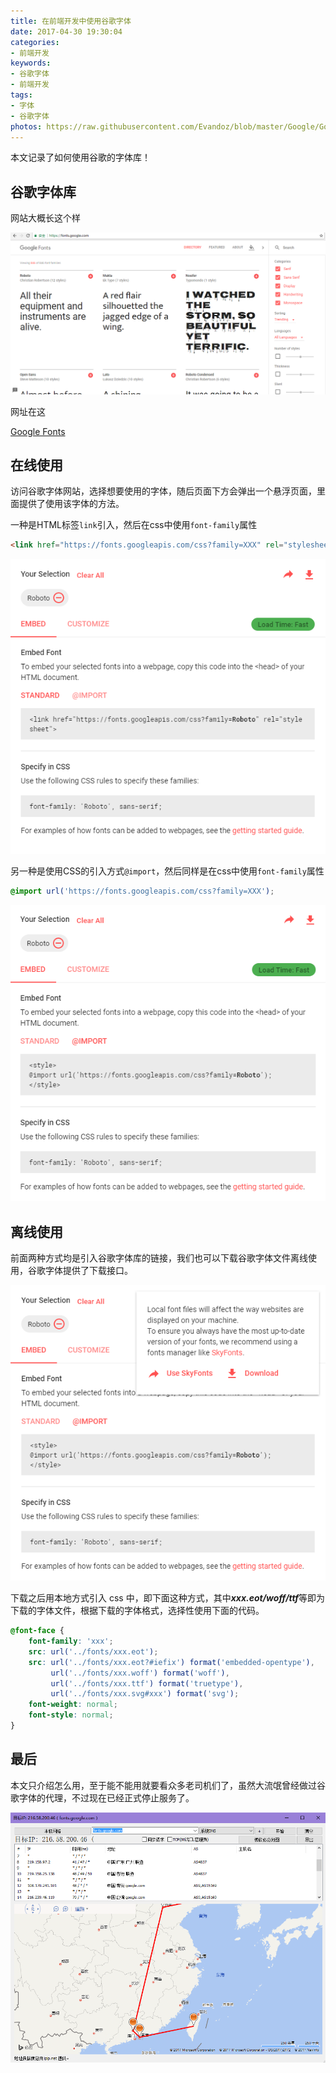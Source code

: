 ```yaml
---
title: 在前端开发中使用谷歌字体
date: 2017-04-30 19:30:04
categories:
- 前端开发
keywords:
- 谷歌字体
- 前端开发
tags:
- 字体
- 谷歌字体
photos: https://raw.githubusercontent.com/Evandoz/blob/master/Google/Google.jpg
---
```


本文记录了如何使用谷歌的字体库！

<!--more-->

## 谷歌字体库

网站大概长这个样

![Google Fonts](https://raw.githubusercontent.com/Evandoz/blob/master/Google/001.png)

网址在这

[Google Fonts](https://fonts.google.com/)

## 在线使用

访问谷歌字体网站，选择想要使用的字体，随后页面下方会弹出一个悬浮页面，里面提供了使用该字体的方法。

一种是HTML标签``link``引入，然后在css中使用``font-family``属性

```html
<link href="https://fonts.googleapis.com/css?family=XXX" rel="stylesheet">
```

![link](https://raw.githubusercontent.com/Evandoz/blob/master/Google/002.png)

另一种是使用CSS的引入方式``@import``，然后同样是在css中使用``font-family``属性

```css
@import url('https://fonts.googleapis.com/css?family=XXX');
```

![@import](https://raw.githubusercontent.com/Evandoz/blob/master/Google/003.png)

## 离线使用

前面两种方式均是引入谷歌字体库的链接，我们也可以下载谷歌字体文件离线使用，谷歌字体提供了下载接口。

![下载字体](https://raw.githubusercontent.com/Evandoz/blob/master/Google/004.png)

下载之后用本地方式引入 css 中，即下面这种方式，其中***xxx.eot/woff/ttf***等即为下载的字体文件，根据下载的字体格式，选择性使用下面的代码。

```CSS
@font-face {
	font-family: 'xxx';
    src: url('../fonts/xxx.eot');
    src: url('../fonts/xxx.eot?#iefix') format('embedded-opentype'),
         url('../fonts/xxx.woff') format('woff'),
         url('../fonts/xxx.ttf') format('truetype'),
         url('../fonts/xxx.svg#xxx') format('svg');
    font-weight: normal;
    font-style: normal;
}
```

## 最后

本文只介绍怎么用，至于能不能用就要看众多老司机们了，虽然大流氓曾经做过谷歌字体的代理，不过现在已经正式停止服务了。

![](https://raw.githubusercontent.com/Evandoz/blob/master/Google/005.png)
